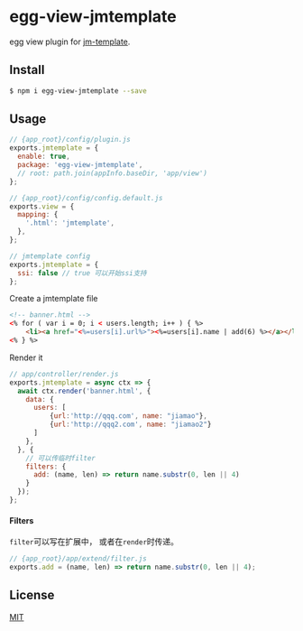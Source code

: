 # egg-view-jmtemplate

egg view plugin for [jm-template].

## Install

```bash
$ npm i egg-view-jmtemplate --save
```

## Usage

```js
// {app_root}/config/plugin.js
exports.jmtemplate = {
  enable: true,
  package: 'egg-view-jmtemplate',
  // root: path.join(appInfo.baseDir, 'app/view')
};

// {app_root}/config/config.default.js
exports.view = {
  mapping: {
    '.html': 'jmtemplate',
  },
};

// jmtemplate config
exports.jmtemplate = {
  ssi: false // true 可以开始ssi支持
};
```

Create a jmtemplate file

```html
<!-- banner.html -->
<% for ( var i = 0; i < users.length; i++ ) { %>
    <li><a href="<%=users[i].url%>"><%=users[i].name | add(6) %></a></li>
<% } %>
```

Render it

```js
// app/controller/render.js
exports.jmtemplate = async ctx => {
  await ctx.render('banner.html', {
    data: {
      users: [
          {url:'http://qqq.com', name: "jiamao"},
          {url:'http://qqq2.com', name: "jiamao2"}
      ]
    },
  }, {
    // 可以传临时filter
    filters: {
      add: (name, len) => return name.substr(0, len || 4)
    }
  });
};
```

#### Filters
`filter`可以写在扩展中， 或者在`render`时传递。
```js
// {app_root}/app/extend/filter.js
exports.add = (name, len) => return name.substr(0, len || 4);
```

## License

[MIT](LICENSE)

[jm-template]: https://github.com/jiamao/jm-template
